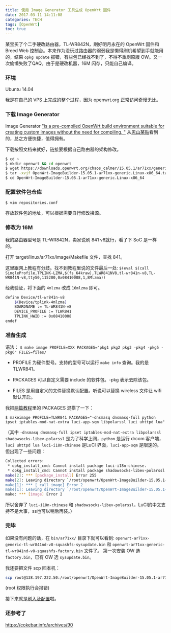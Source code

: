 ```yaml
---
title: 使用 Image Generator 工具生成 OpenWrt 固件
date: 2017-03-11 14:11:08
categories: TECH
tags: [OpenWrt]
toc: true
---
```

某宝买了个二手硬改路由器，TL-WR842N，刷好明月永在的 OpenWrt 固件和 Breed Web 控制台。本来作为没玩过路由器的弱弱我是懒得刷机希望到手就能用的，结果 `opkg update` 报错，有些包已经找不到了，不得不重刷原版 OW。又一次偷懒失败了QAQ。由于是硬改机器，16M 闪存，只能自己编译。

<!--more-->
### 环境
Ubuntu 14.04

我是在自己的 VPS 上完成的整个过程，因为 openwrt.org 正常访问奇慢无比。

### 下载 Image Generator
Image Generator ["is a pre-compiled OpenWrt build environment suitable for creating custom images without the need for compiling. "](https://wiki.openwrt.org/doc/howto/obtain.firmware.generate) 从[恩山某贴](http://www.right.com.cn/forum/forum.php?mod=viewthread&tid=172507&page=1)看到的，总之方便快捷，值得拥有。

下载按照文档来就好，链接要根据自己路由器的架构修改。

```bash
$ cd ~
$ mkdir openwrt && cd openwrt
$ wget https://downloads.openwrt.org/chaos_calmer/15.05.1/ar71xx/generic/OpenWrt-ImageBuilder-15.05.1-ar71xx-generic.Linux-x86_64.tar.bz2
$ tar -xvjf OpenWrt-ImageBuilder-15.05.1-ar71xx-generic.Linux-x86_64.tar.bz2
$ cd OpenWrt-ImageBuilder-15.05.1-ar71xx-generic.Linux-x86_64
```

### 配置软件包仓库
`$ vim repositories.conf`

存放软件包的地址，可以根据需要自行修改换源。

### 修改为 16M
我的路由器型号是 TL-WR842N，卖家说刷 841 v8就行，看了下 SoC 是一样的。

打开 target/linux/ar71xx/image/Makefile 文件，查找 841。

这里跟网上教程有分歧。找不到教程里说的文件最后一处:
 `$(eval $(call SingleProfile,TPLINK-LZMA,$(fs_64kraw),TLWR841NV8,tl-wr841n-v8,TL-WR841N-v8,ttyS0,115200,0x08410008,1,8Mlzma))`

经我验证，将下面的 `4mlzma` 改成 `16mlzma` 即可。

```bash
define Device/tl-wr841n-v8
    $(Device/tplink-4mlzma)
    BOARDNAME := TL-WR841N-v8
    DEVICE_PROFILE := TLWR841
    TPLINK_HWID := 0x08410008
endef
```

### 准备生成
语法：
`$ make image PROFILE=XXX PACKAGES="pkg1 pkg2 pkg3 -pkg4 -pkg5 -pkg6" FILES=files/`

- PROFILE 为硬件型号。支持的型号可以运行 `make info` 查询。我的是 TLWR841。

- PACKAGES 可以自定义需要 include 的软件包。-pkg 表示去除该包。

- FILES 是用自定义的文件替换默认配置。听说可以替换 wireless 文件让 wifi 默认开启。

我把[两篇](http://www.right.com.cn/forum/thread-172507-1-1.html)[教程](http://demon.tw/hardware/image-generator-image-builder-openwrt.html)里的 PACKAGES 混搭了一下：

`$ makeimage PROFILE=TLWR841 PACKAGES="-dnsmasq dnsmasq-full python ipset iptables-mod-nat-extra luci-app-sqm libpolarssl luci uhttpd lua" `

（其中 `-dnsmasq dnsmasq-full ipset iptables-mod-nat-extra libpolarssl shadowsocks-libev-polarssl` 是为了科学上网，`python` 是运行 drcom 客户端，`luci uhttpd lua luci-i18n-chinese` 是LuCI 界面，`luci-app-sqm` 是限速的。但出现了一些问题：
```bash
Collected errors:
 * opkg_install_cmd: Cannot install package luci-i18n-chinese.
 * opkg_install_cmd: Cannot install package shadowsocks-libev-polarssl.
make[2]: *** [package_install] Error 255
make[2]: Leaving directory `/root/openwrt/OpenWrt-ImageBuilder-15.05.1-ar71xx-generic.Linux-x86_64'
make[1]: *** [_call_image] Error 2
make[1]: Leaving directory `/root/openwrt/OpenWrt-ImageBuilder-15.05.1-ar71xx-generic.Linux-x86_64'
make: *** [image] Error 2
```
所以舍弃了 `luci-i18n-chinese` 和 `shadowsocks-libev-polarssl`，LuCI的中文支持不是大事，ss也可以稍后再装。）

### 完毕
如果没有问题的话，在 `bin/ar71xx/` 目录下就可以看到:
 `openwrt-ar71xx-generic-tl-wr841nd-v8-squashfs-sysupdate.bin` 
 和 `openwrt-ar71xx-generic-tl-wr841nd-v8-squashfs-factory.bin` 文件了。
 第一次安装 OW 选 `factory.bin`，已有 OW 选 `sysupdate.bin`。

我还要把文件 scp 回本机：

```bash
scp root@138.197.222.50:/root/openwrt/OpenWrt-ImageBuilder-15.05.1-ar71xx-generic.Linux-x86_64/bin/ar71xx/openwrt-15.05.1-ar71xx-generic-tl-wr841n-v8-squashfs-sysupgrade.bin ./home/minway 
```
(root 权限执行会报错)

接下来就是[刷入及配置](/2017/03/17/upgrade-firmware-of-my-router/)啦。

### 还参考了
https://cokebar.info/archives/90
